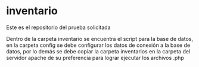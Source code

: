 # inventario

Este es el repositorio del prueba solicitada 

Dentro de la carpeta inventario se encuentra el script para la base de datos, en la carpeta config se debe configurar los datos de conexión a la base de datos, por lo demás se debe copiar la carpeta inventarios en la carpeta del servidor apache de su preferencia para lograr ejecutar los archivos .php
 
